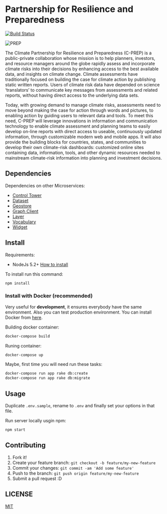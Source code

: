 # Partnership for Resilience and Preparedness

[![Build Status](https://travis-ci.org/resource-watch/prep-app.svg?branch=master)](https://travis-ci.org/resource-watch/prep-app)

![PREP](screenshot.png?raw=true "Partnership for Resilience and Preparedness")

The Climate Partnership for Resilience and Preparedness (C-PREP) is a public-private collaboration whose mission is to help planners, investors, and resource managers around the globe rapidly assess and incorporate climate risks into their decisions by enhancing access to the best available data, and insights on climate change. Climate assessments have traditionally focused on building the case for climate action by publishing static written reports. Users of climate risk data have depended on science ‘translators’ to communicate key messages from assessments and related reports, without having direct access to the underlying data sets.

Today, with growing demand to manage climate risks, assessments need to move beyond making the case for action through words and pictures, to enabling action by guiding users to relevant data and tools. To meet this need, C-PREP will leverage innovations in information and communication technology to enable climate assessment and planning teams to easily develop on-line reports with direct access to useable, continuously updated information, through customizable modern web and mobile apps. It will also provide the building blocks for countries, states, and communities to develop their own climate-risk dashboards: customized online sites containing data, information, tools, and other dynamic resources needed to mainstream climate-risk information into planning and investment decisions.

## Dependencies

Dependencies on other Microservices:
- [Control Tower](https://github.com/resource-watch/control-tower)
- [Dataset](https://github.com/resource-watch/dataset/)
- [Geostore](https://github.com/gfw-api/gfw-geostore-api)
- [Graph Client](https://github.com/resource-watch/graph-client/)
- [Layer](https://github.com/resource-watch/layer)
- [Vocabulary](https://github.com/resource-watch/vocabulary-tag/)
- [Widget](https://github.com/resource-watch/widget)

## Install

Requirements:

* NodeJs 5.2+ [How to install](https://nodejs.org/download/)

To install run this command:

```bash
npm install
```

### Install with Docker (recommended)

Very useful for **development**, it ensures everybody have the same environment. Also you can test production environment.
You can install Docker from [here](https://www.docker.com).

Building docker container:

```bash
docker-compose build
```

Runing container:

```bash
docker-compose up
```

Maybe, first time you will need run these tasks:

```bash
docker-compose run app rake db:create
docker-compose run app rake db:migrate
```


## Usage

Duplicate `.env.sample`, rename to `.env` and finally set your options in that file.

Run server locally usgin npm:

```bash
npm start
```


## Contributing

1. Fork it!
2. Create your feature branch: `git checkout -b feature/my-new-feature`
3. Commit your changes: `git commit -am 'Add some feature'`
4. Push to the branch: `git push origin feature/my-new-feature`
5. Submit a pull request :D


## LICENSE

[MIT](LICENSE)
